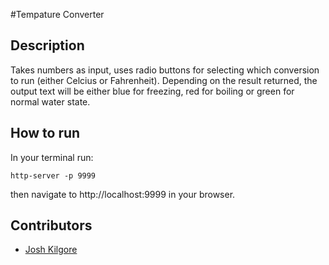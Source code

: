 #Tempature Converter

## Description
Takes numbers as input, uses radio buttons for selecting which conversion to run (either Celcius or Fahrenheit).  Depending on the result returned, the output text will be either blue for freezing, red for boiling or green for normal water state. 

## How to run
In your terminal run:
```
http-server -p 9999
```
then navigate to http://localhost:9999 in your browser.

## Contributors
* [Josh Kilgore](https://github.com/jkillz2020)
